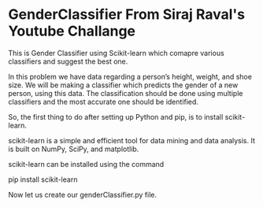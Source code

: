 # GenderClassifier From Siraj Raval's Youtube Challange
This is Gender Classifier using Scikit-learn which comapre various classifiers and suggest the best one.

In this problem we have data regarding a person’s height, weight, and shoe size. We will be making a classifier which predicts the gender of a new person, using this data. The classification should be done using multiple classifiers and the most accurate one should be identified.

So, the first thing to do after setting up Python and pip, is to install scikit-learn.

scikit-learn is a simple and efficient tool for data mining and data analysis. It is built on NumPy, SciPy, and matplotlib.

scikit-learn can be installed using the command

pip install scikit-learn

Now let us create our genderClassifier.py file.
